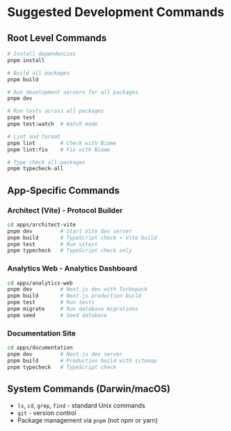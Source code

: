 # Suggested Development Commands

## Root Level Commands
```bash
# Install dependencies
pnpm install

# Build all packages
pnpm build

# Run development servers for all packages
pnpm dev

# Run tests across all packages
pnpm test
pnpm test:watch  # Watch mode

# Lint and format
pnpm lint        # Check with Biome
pnpm lint:fix    # Fix with Biome

# Type check all packages
pnpm typecheck-all
```

## App-Specific Commands

### Architect (Vite) - Protocol Builder
```bash
cd apps/architect-vite
pnpm dev         # Start Vite dev server
pnpm build       # TypeScript check + Vite build
pnpm test        # Run vitest
pnpm typecheck   # TypeScript check only
```

### Analytics Web - Analytics Dashboard
```bash
cd apps/analytics-web
pnpm dev         # Next.js dev with Turbopack
pnpm build       # Next.js production build
pnpm test        # Run tests
pnpm migrate     # Run database migrations
pnpm seed        # Seed database
```

### Documentation Site
```bash
cd apps/documentation
pnpm dev         # Next.js dev server
pnpm build       # Production build with sitemap
pnpm typecheck   # TypeScript check
```

## System Commands (Darwin/macOS)
- `ls`, `cd`, `grep`, `find` - standard Unix commands
- `git` - version control
- Package management via `pnpm` (not npm or yarn)